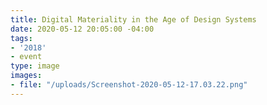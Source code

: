 ```yaml
---
title: Digital Materiality in the Age of Design Systems
date: 2020-05-12 20:05:00 -04:00
tags:
- '2018'
- event
type: image
images:
- file: "/uploads/Screenshot-2020-05-12-17.03.22.png"
---
```


